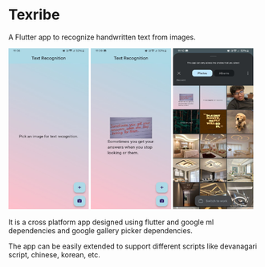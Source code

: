 # Texribe

A Flutter app to recognize handwritten text from images.

<img src="assets/photo_2024-03-31_23-11-29.jpg" width="160" height="320">   <img src="assets/photo_2024-03-31_23-11-30 (2).jpg" width="160" height="320">   <img src="assets/photo_2024-03-31_23-11-30.jpg" width="160" height="320">

It is a cross platform app designed using flutter and google ml dependencies and google gallery picker dependencies.

The app can be easily extended to support different scripts like devanagari script, chinese, korean, etc.
